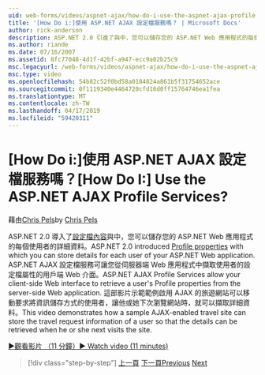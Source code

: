 ```yaml
---
uid: web-forms/videos/aspnet-ajax/how-do-i-use-the-aspnet-ajax-profile-services
title: '[How Do i:]使用 ASP.NET AJAX 設定檔服務嗎？ | Microsoft Docs'
author: rick-anderson
description: ASP.NET 2.0 引進了與中，您可以儲存您的 ASP.NET Web 應用程式的每個使用者的詳細資料的設定檔屬性。 允許 ASP.NET AJAX 設定檔服務...
ms.author: riande
ms.date: 07/16/2007
ms.assetid: 8fc77048-4d1f-42bf-a947-ecc9a02b25c9
msc.legacyurl: /web-forms/videos/aspnet-ajax/how-do-i-use-the-aspnet-ajax-profile-services
msc.type: video
ms.openlocfilehash: 54b82c52f0bd58a0184824a861b5f31754652ace
ms.sourcegitcommit: 0f1119340e4464720cfd16d0ff15764746ea1fea
ms.translationtype: MT
ms.contentlocale: zh-TW
ms.lasthandoff: 04/17/2019
ms.locfileid: "59420311"
---
```

# <a name="how-do-i-use-the-aspnet-ajax-profile-services"></a><span data-ttu-id="752c5-105">[How Do i:]使用 ASP.NET AJAX 設定檔服務嗎？</span><span class="sxs-lookup"><span data-stu-id="752c5-105">[How Do I:] Use the ASP.NET AJAX Profile Services?</span></span>

<span data-ttu-id="752c5-106">藉由[Chris Pels](https://twitter.com/chrispels)</span><span class="sxs-lookup"><span data-stu-id="752c5-106">by [Chris Pels](https://twitter.com/chrispels)</span></span>

<span data-ttu-id="752c5-107">ASP.NET 2.0 導入了[設定檔內容](https://msdn.microsoft.com/library/at64shx3.aspx)與中，您可以儲存您的 ASP.NET Web 應用程式的每個使用者的詳細資料。</span><span class="sxs-lookup"><span data-stu-id="752c5-107">ASP.NET 2.0 introduced [Profile properties](https://msdn.microsoft.com/library/at64shx3.aspx) with which you can store details for each user of your ASP.NET Web application.</span></span> <span data-ttu-id="752c5-108">ASP.NET AJAX 設定檔服務可讓您從伺服器端 Web 應用程式中擷取使用者的設定檔屬性的用戶端 Web 介面。</span><span class="sxs-lookup"><span data-stu-id="752c5-108">ASP.NET AJAX Profile Services allow your client-side Web interface to retrieve a user's Profile properties from the server-side Web application.</span></span> <span data-ttu-id="752c5-109">這部影片示範範例啟用 AJAX 的旅遊網站可以移動要求將資訊儲存方式的使用者，讓他或她下次瀏覽網站時，就可以擷取詳細資料。</span><span class="sxs-lookup"><span data-stu-id="752c5-109">This video demonstrates how a sample AJAX-enabled travel site can store the travel request information of a user so that the details can be retrieved when he or she next visits the site.</span></span>

[<span data-ttu-id="752c5-110">&#9654;觀看影片 （11 分鐘）</span><span class="sxs-lookup"><span data-stu-id="752c5-110">&#9654; Watch video (11 minutes)</span></span>](https://channel9.msdn.com/Blogs/ASP-NET-Site-Videos/how-do-i-use-the-aspnet-ajax-profile-services)

> [!div class="step-by-step"]
> <span data-ttu-id="752c5-111">[上一頁](how-do-i-use-other-javascript-user-interface-libraries-with-aspnet-ajax.md)
> [下一頁](how-do-i-debug-aspnet-ajax-applications-using-visual-studio-2005.md)</span><span class="sxs-lookup"><span data-stu-id="752c5-111">[Previous](how-do-i-use-other-javascript-user-interface-libraries-with-aspnet-ajax.md)
[Next](how-do-i-debug-aspnet-ajax-applications-using-visual-studio-2005.md)</span></span>
